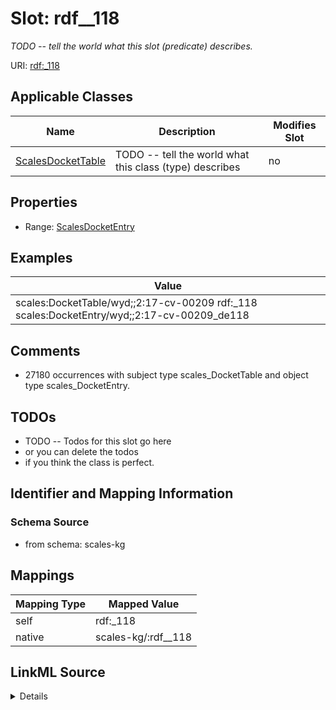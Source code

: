 

# Slot: rdf__118


_TODO -- tell the world what this slot (predicate) describes._





URI: [rdf:_118](http://www.w3.org/1999/02/22-rdf-syntax-ns#_118)



<!-- no inheritance hierarchy -->





## Applicable Classes

| Name | Description | Modifies Slot |
| --- | --- | --- |
| [ScalesDocketTable](../classes/ScalesDocketTable.md) | TODO -- tell the world what this class (type) describes |  no  |







## Properties

* Range: [ScalesDocketEntry](../classes/ScalesDocketEntry.md)






## Examples

| Value |
| --- |
| scales:DocketTable/wyd;;2:17-cv-00209 rdf:_118 scales:DocketEntry/wyd;;2:17-cv-00209_de118 |

## Comments

* 27180 occurrences with subject type scales_DocketTable and object type scales_DocketEntry.

## TODOs

* TODO -- Todos for this slot go here
* or you can delete the todos
* if you think the class is perfect.

## Identifier and Mapping Information







### Schema Source


* from schema: scales-kg




## Mappings

| Mapping Type | Mapped Value |
| ---  | ---  |
| self | rdf:_118 |
| native | scales-kg/:rdf__118 |




## LinkML Source

<details>
```yaml
name: rdf__118
description: TODO -- tell the world what this slot (predicate) describes.
todos:
- TODO -- Todos for this slot go here
- or you can delete the todos
- if you think the class is perfect.
comments:
- 27180 occurrences with subject type scales_DocketTable and object type scales_DocketEntry.
examples:
- value: scales:DocketTable/wyd;;2:17-cv-00209 rdf:_118 scales:DocketEntry/wyd;;2:17-cv-00209_de118
from_schema: scales-kg
rank: 1000
slot_uri: rdf:_118
alias: rdf__118
domain_of:
- scales_DocketTable
range: scales_DocketEntry

```
</details>